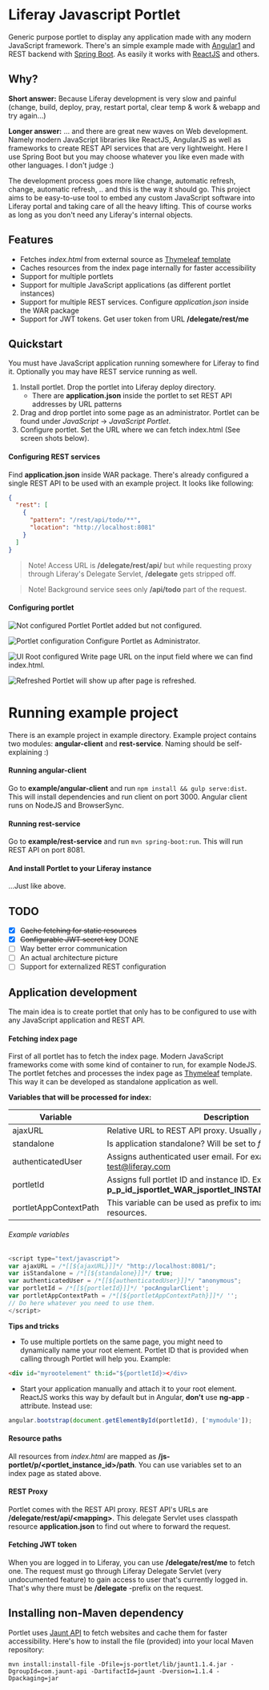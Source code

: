 # Liferay Javascript Portlet

Generic purpose portlet to display any application made with any modern JavaScript framework. There's an simple example made with [Angular1](http://angularjs.org) and REST backend with [Spring Boot](http://projects.spring.io/spring-boot/). As easily it works with [ReactJS](https://facebook.github.io/react/) and others.

## Why?

**Short answer:** Because Liferay development is very slow and painful (change, build, deploy, pray, restart portal, clear temp & work & webapp and try again...)
 
**Longer answer:** ... and there are great new waves on Web development. Namely modern JavaScript libraries like ReactJS, AngularJS as well as frameworks to create REST API services that are very lightweight. Here I use Spring Boot but you may choose whatever you like even made with other languages. I don't judge :) 

The development process goes more like change, automatic refresh, change, automatic refresh, .. and this is the way it should go. This project aims to be easy-to-use tool to embed any custom JavaScript software into Liferay portal and taking care of all the heavy lifting. This of course works as long as you don't need any Liferay's internal objects. 

## Features

* Fetches _index.html_ from external source as [Thymeleaf template](http://www.thymeleaf.org)
* Caches resources from the index page internally for faster accessibility
* Support for multiple portlets  
* Support for multiple JavaScript applications (as different portlet instances)
* Support for multiple REST services. Configure *application.json* inside the WAR package
* Support for JWT tokens. Get user token from URL __/delegate/rest/me__

## Quickstart

You must have JavaScript application running somewhere for Liferay to find it. Optionally you may have REST service running as well.

1. Install portlet. Drop the portlet into Liferay deploy directory.
    - There are **application.json** inside the portlet to set REST API addresses by URL patterns
2. Drag and drop portlet into some page as an administrator. Portlet can be found under *JavaScript* -> *JavaScript Portlet*.
3. Configure portlet. Set the URL where we can fetch index.html (See screen shots below).

#### Configuring REST services

Find **application.json** inside WAR package. There's already configured a single REST API to be used with an example project. It looks like following:

```json
{
  "rest": [
    {
      "pattern": "/rest/api/todo/**",
      "location": "http://localhost:8081"
    }
  ]
}
```

> Note! Access URL is **/delegate/rest/api/** but while requesting proxy through Liferay's Delegate Servlet, **/delegate** gets stripped off.

> Note! Background service sees only **/api/todo** part of the request. 

#### Configuring portlet

![Not configured Portlet](example/screenshot01_notconfigured.png?raw=true "Portlet added but not configured")
Portlet added but not configured.

![Portlet configuration](example/screenshot02_configuration.png?raw=true "Configure Portlet as Administrator")
Configure Portlet as Administrator.

![UI Root configured](example/screenshot03_uirootset.png?raw=true "Write page URL on the input field where we can find index.html")
Write page URL on the input field where we can find index.html.

![Refreshed](example/screenshot04_refreshed.png?raw=true "Portlet will show up after page is refreshed")
Portlet will show up after page is refreshed.

# Running example project

There is an example project in example directory. Example project contains two modules: __angular-client__ and __rest-service__. Naming should be self-explaining :) 

#### Running angular-client

Go to __example/angular-client__ and run `npm install && gulp serve:dist`. This will install dependencies and run client on port 3000. Angular client runs on NodeJS and BrowserSync.

#### Running rest-service

Go to __example/rest-service__ and run `mvn spring-boot:run`. This will run REST API on port 8081.

#### And install Portlet to your Liferay instance

...Just like above.

## TODO

- [x] ~~Cache fetching for static resources~~
- [x] ~~Configurable JWT secret key~~ DONE
- [ ] Way better error communication
- [ ] An actual architecture picture
- [ ] Support for externalized REST configuration

## Application development

The main idea is to create portlet that only has to be configured to use with any JavaScript application and REST API. 

#### Fetching index page

First of all portlet has to fetch the index page. Modern JavaScript frameworks come with some kind of container to run, for example NodeJS. The portlet fetches and processes the index page as [Thymeleaf](http://www.thymeleaf.org) template. This way it can be developed as standalone application as well.

__Variables that will be processed for index:__

Variable            | Description
--------------------|----------------------------------------------------------------
ajaxURL             | Relative URL to REST API proxy. Usually /rest/api
standalone          | Is application standalone? Will be set to *false*
authenticatedUser   | Assigns authenticated user email. For example test@liferay.com
portletId           | Assigns full portlet ID and instance ID. Example: **p_p_id_jsportlet_WAR_jsportlet_INSTANCE_MVFuHik6CyK0_**
portletAppContextPath | This variable can be used as prefix to images and any other resources.

###### Example variables

```javascript
<script type="text/javascript">
var ajaxURL = /*[[${ajaxURL}]]*/ "http://localhost:8081/";
var isStandalone = /*[[${standalone}]]*/ true;
var authenticatedUser = /*[[${authenticatedUser}]]*/ "anonymous";
var portletId = /*[[${portletId}]]*/ 'pocAngularClient';
var portletAppContextPath = /*[[${portletAppContextPath}]]*/ '';
// Do here whatever you need to use them.
</script>
```

__Tips and tricks__

- To use multiple portlets on the same page, you might need to dynamically name your root element. Portlet ID that is provided when calling through Portlet will help you. Example:
 
```html
<div id="myrootelement" th:id="${portletId}></div> 
```

- Start your application manually and attach it to your root element. ReactJS works this way by default but in Angular, **don't** use **ng-app** -attribute. Instead use:

```javascript
angular.bootstrap(document.getElementById(portletId), ['mymodule']);
```

#### Resource paths

All resources from *index.html* are mapped as __/js-portlet/p/\<portlet_instance_id\>/path__. You can use variables set to an index page as stated above.

#### REST Proxy

Portlet comes with the REST API proxy. REST API's URLs are __/delegate/rest/api/\<mapping\>__. This delegate Servlet uses classpath resource **application.json** to find out where to forward the request. 

#### Fetching JWT token

When you are logged in to Liferay, you can use **/delegate/rest/me** to fetch one. The request must go through Liferay Delegate Servlet (very undocumented feature) to gain access to user that's currently logged in. That's why there must be **/delegate** -prefix on the request.

## Installing non-Maven dependency

Portlet uses [Jaunt API](http://www.jaunt-api.com) to fetch websites and cache them for faster accessibility. Here's how to install the file (provided) into your local Maven repository:

```shell
mvn install:install-file -Dfile=js-portlet/lib/jaunt1.1.4.jar -DgroupId=com.jaunt-api -DartifactId=jaunt -Dversion=1.1.4 -Dpackaging=jar
```